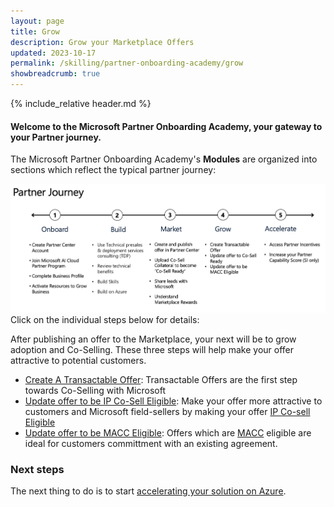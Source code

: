 ```yaml
---
layout: page
title: Grow
description: Grow your Marketplace Offers
updated: 2023-10-17
permalink: /skilling/partner-onboarding-academy/grow
showbreadcrumb: true
---
```

{% include_relative header.md %}

#### Welcome to the Microsoft Partner Onboarding Academy, your gateway to your Partner journey. 

The Microsoft Partner Onboarding Academy's **Modules** are organized into sections which reflect the typical partner journey:

![](../../../assets/partner-onboarding/partner-journey.png)
Click on the individual steps below for details:

After publishing an offer to the Marketplace, your next will be to grow adoption and Co-Selling.  These three steps will help make your offer attractive to potential customers.

- [Create A Transactable Offer](/PartnerResources/skilling/partner-onboarding-academy/transactable-offer): Transactable Offers are the first step towards Co-Selling with Microsoft
- [Update offer to be IP Co-Sell Eligible](/PartnerResources/skilling/partner-onboarding-academy/cosell): Make your offer more attractive to customers and Microsoft field-sellers by making your offer [IP Co-sell Eligible](https://learn.microsoft.com/en-us/partner-center/co-sell-requirements#requirements-for-azure-ip-co-sell-eligible-status)
- [Update offer to be MACC Eligible](/PartnerResources/skilling/partner-onboarding-academy/macc-offer): Offers which are [MACC](https://learn.microsoft.com/en-us/partner-center/marketplace/azure-consumption-commitment-enrollment) eligible are ideal for customers committment with an existing agreement.


### Next steps

The next thing to do is to start [accelerating your solution on Azure](/PartnerResources/skilling/partner-onboarding-academy/accelerate).
